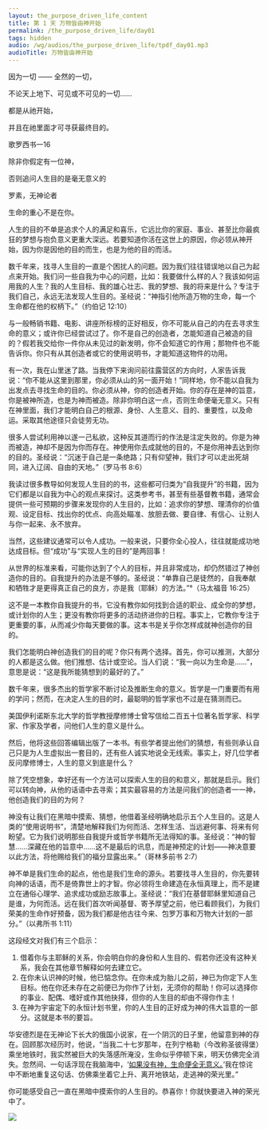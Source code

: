 ```yaml
---
layout: the_purpose_driven_life_content
title: 第 1 天 万物皆由神开始
permalink: /the_purpose_driven_life/day01
tags: hidden
audio: /wg/audios/the_purpose_driven_life/tpdf_day01.mp3
audioTitle: 万物皆由神开始
---
```


<div class="center fs-18 script">
  <p>因为一切 —— 全然的一切，</P>
  <p>不论天上地下、可见或不可见的一切……</p>
  <p>都是从祂开始，</p>
  <p>并且在祂里面才可寻获最终目的。</p>
  <p class="sp-verse">歌罗西书一16</p>
</div>
<div class="center fs-18">
  <p>除非你假定有一位神，</P>
  <p>否则追问人生目的是毫无意义的</P>
  <p class="sp-verse">罗素，无神论者</p>
</div>
<p class="first">生命的重心不是在你。</p>

人生的目的不单是追求个人的满足和喜乐，它远比你的家庭、事业、甚至比你最疯狂的梦想与抱负意义更重大深远。若要知道你活在这世上的原因，你必领从神开始，因为你是因他的目的而生，也是为他的目的而活。

数千年来，找寻人生目的一直是个困扰人的问题。因为我们往往错误地以自己为起点来开始。我们问一些自我为中心的问题，比如：我要做什么样的人？我该如何运用我的人生？我的人生目标、我的雄心壮志、我的梦想、我的将来是什么？专注于我们自己，永远无法发现人生目的。圣经说：“<sp>神指引他所造万物的生命，每一个生命都在他的权柄下。”（约伯记 12:10）</sp>

与一般畅销书籍、电影、讲座所标榜的正好相反，你不可能从自己的内在去寻求生命的意义；或许你已经尝试过了。你不是自己的创造者，怎能知道自己被造的目的？假若我交给你一件你从未见过的新发明，你不会知道它的作用；那物件也不能告诉你。你只有从其创造者或它的使用说明书，才能知道这物件的功用。

有一次，我在山里迷了路。当我停下来询问前往露营区的方向时，人家告诉我说：“你不能从这里到那里，你必须从山的另一面开始！”同样地，你不能以自我为出发点去寻找生命的目的。你必须从神，你的创造者开始。你的存在是神的旨意，你是被神所造，也是为神而被造。除非你明白这一点，否则生命便毫无意义。只有在神里面，我们才能明白自己的根源、身份、人生意义、目的、重要性，以及命运。采取其他途径只会徒劳无功。

很多人尝试利用神以遂一己私欲，这种反其道而行的作法是注定失败的。你是为神而被造，神却不是因为你而存在。神使用你去成就他的目的，不是你用神去达到你的目的。圣经说：“<sp>沉迷于自己是一条绝路；只有仰望神，我们才可以走出死胡同，进入辽阔、自由的天地。”（罗马书 8:6）</sp>

我读过很多教导如何发现人生目的的书，这些都可归类为“自我提升”的书籍，因为它们都是以自我为中心的观点来探讨。这类参考书，甚至有些基督教书籍，通常会提供一些可预期的步骤来发现你的人生目的，比如：追求你的梦想、理清你的价值观、设定目标、找出你的优点、向高处瞄准、放胆去做、要自律、有信心、让别人与你一起来、永不放弃。

当然，这些建议通常可以令人成功。一般来说，只要你全心投人，往往就能成功地达成目标。但“成功”与“实现人生的目的”是两回事！

从世界的标准来看，可能你达到了个人的目标，并且非常成功，却仍然错过了神创造你的目的。自我提升的办法是不够的。圣经说：“<sp>单靠自己是徒然的，自我奉献和牺牲才是更得真正自己的良方，亦是我（耶稣）的方法。”°（马太福音 16:25）</sp>

这不是一本教你自我提升的书，它没有教你如何找到合适的职业、成全你的梦想，或计划你的人生；更没有教你将更多的活动挤进你的日程。事实上，它教你专注于更重要的事，从而减少你每天要做的事。这本书是关乎你怎样成就神创造你的目的。

我们怎能明白神创造我们的目的呢？你只有两个选择。首先，你可以推测，大部分的人都是这么做。他们推想、估计或空论。当人们说：“我一向以为生命是……”，意思是说：“这是我所能猜想到的最好的了。”

数千年来，很多杰出的哲学家不断讨论及推断生命的意义。哲学是一门重要而有用的学问；然而，在决定人生的目的时，最聪明的哲学家也不过是在猜测而已。

美国伊利诺斯东北大学的哲学教授摩修博士曾写信给二百五十位著名哲学家、科学家、作家及学者，问他们人生的意义是什么。

然后，他将这些回答编辑出版了一本书。有些学者提出他们的猜想，有些则承认自己只是为人生虚拟出一套目的，还有些人诚实地说全无线索。事实上，好几位学者反问摩修博士，人生的意义到底是什么？

除了凭空想象，幸好还有一个方法可以探索人生的目的和意义，那就是启示。我们可以转向神，从他的话语中去寻索；其实最容易的方法是问我们的创造者一一神，他创造我们的目的为何？

神没有让我们在黑暗中摸索、猜想，他借着圣经明确地启示五个人生目的。这是人类的“使用说明书”，清楚地解释我们为何而活、怎样生活、当远避何事、将来有何盼望。它为我们说明那些自我提升或哲学书籍所无法得知的事。圣经说：“<sp>神的智慧……深藏在他的旨意中……这不是最后的讯息，而是神预定的计划——神决意要以此方法，将他赐给我们的福分显露出来。”（哥林多前书 2:7）</sp>

神不单是我们生命的起点，他也是我们生命的源头。若要找寻人生目的，你先要转向神的话语，而不是倚靠世上的才智。你必领将生命建造在永恒真理上，而不是建立在通俗心理学、追求成功或励志故事上。圣经说：“<sp>我们在基督耶稣里知道自己是谁，为何而活。远在我们首次听闻基督、寄予厚望之前，他已看顾我们，为我们荣美的生命作好预备，因为我们都是他古往今来、包罗万事和万物大计划的一部分。”（以弗所书 1:11）</sp>

这段经文对我们有三个启示：

1. 借着你与主耶稣的关系，你会明白你的身份和人生目的、假若你还没有这种关系，我会在其他章节解释如何去建立它。
2. 在你未认识神的时候，他已惦念你。在你未成为胎儿之前，神已为你定下人生目标。他在你还未存在之前便已为你作了计划，无须你的帮助！你可以选择你的事业、配偶、嗜好或作其他抉择，但你的人生目的却由不得你作主！
3. 在神为宇宙定下的永恒计划书里，你的人生目的正好成为神的伟大旨意的一部分。这就是本书的要旨。

华安德烈是在无神论下长大的俄国小说家，在一个阴沉的日子里，他留意到神的存在。回顾那次经历时，他说，“当我二十七岁那年，在列宁格勒（今改称圣彼得堡）乘坐地铁时，我实然被巨大的失落感所淹没，生命似乎停顿下来，明天仿佛完全消失。忽然间、一句话浮现在我脑海中，‘<u>如果没有神，生命便全无意义。</u>’我在惊诧中不断地重复这句话、仿佛乘坐着它上升、离开地铁站，走逃神的荣光里。”

你可能感受自己一直在黑暗中摸索你的人生目的。恭喜你！你就快要进入神的荣光中了。

<div class="article-img-wrapper">
  <img src="https://typora-1259024198.cos.ap-beijing.myqcloud.com/wg/images/the_purpose_driven_life/day01 _square.jpg">
</div>

